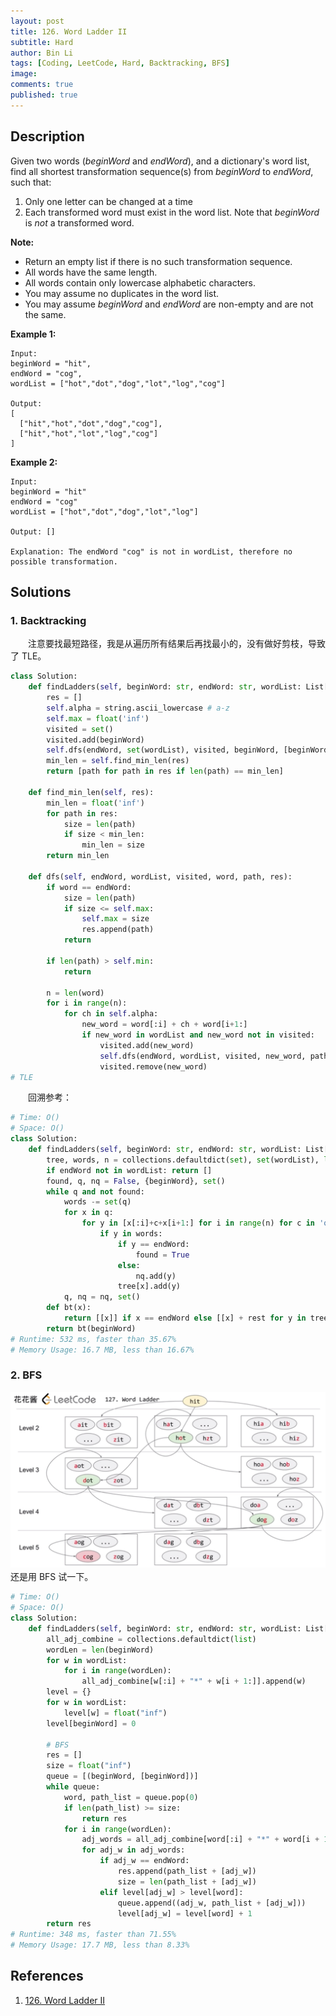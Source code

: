```yaml
---
layout: post
title: 126. Word Ladder II
subtitle: Hard
author: Bin Li
tags: [Coding, LeetCode, Hard, Backtracking, BFS]
image: 
comments: true
published: true
---
```


## Description

Given two words (*beginWord* and *endWord*), and a dictionary's word list, find all shortest transformation sequence(s) from *beginWord* to *endWord*, such that:

1. Only one letter can be changed at a time
2. Each transformed word must exist in the word list. Note that *beginWord* is *not* a transformed word.

**Note:**

- Return an empty list if there is no such transformation sequence.
- All words have the same length.
- All words contain only lowercase alphabetic characters.
- You may assume no duplicates in the word list.
- You may assume *beginWord* and *endWord* are non-empty and are not the same.

**Example 1:**

```
Input:
beginWord = "hit",
endWord = "cog",
wordList = ["hot","dot","dog","lot","log","cog"]

Output:
[
  ["hit","hot","dot","dog","cog"],
  ["hit","hot","lot","log","cog"]
]
```

**Example 2:**

```
Input:
beginWord = "hit"
endWord = "cog"
wordList = ["hot","dot","dog","lot","log"]

Output: []

Explanation: The endWord "cog" is not in wordList, therefore no possible transformation.
```

## Solutions
### 1. Backtracking
　　注意要找最短路径，我是从遍历所有结果后再找最小的，没有做好剪枝，导致了 TLE。
```python
class Solution:
    def findLadders(self, beginWord: str, endWord: str, wordList: List[str]) -> List[List[str]]:
        res = []
        self.alpha = string.ascii_lowercase # a-z
        self.max = float('inf')
        visited = set()
        visited.add(beginWord)
        self.dfs(endWord, set(wordList), visited, beginWord, [beginWord], res)
        min_len = self.find_min_len(res)
        return [path for path in res if len(path) == min_len]
    
    def find_min_len(self, res):
        min_len = float('inf')
        for path in res:
            size = len(path)
            if size < min_len:
                min_len = size
        return min_len

    def dfs(self, endWord, wordList, visited, word, path, res):
        if word == endWord:
            size = len(path)
            if size <= self.max:
                self.max = size
                res.append(path)
            return
        
        if len(path) > self.min:
            return
            
        n = len(word)
        for i in range(n):
            for ch in self.alpha:
                new_word = word[:i] + ch + word[i+1:]
                if new_word in wordList and new_word not in visited:
                    visited.add(new_word)
                    self.dfs(endWord, wordList, visited, new_word, path+[new_word], res)
                    visited.remove(new_word)
# TLE
```

　　回溯参考：

```python
# Time: O()
# Space: O()
class Solution:
    def findLadders(self, beginWord: str, endWord: str, wordList: List[str]) -> List[List[str]]:
        tree, words, n = collections.defaultdict(set), set(wordList), len(beginWord)
        if endWord not in wordList: return []
        found, q, nq = False, {beginWord}, set()
        while q and not found:
            words -= set(q)
            for x in q:
                for y in [x[:i]+c+x[i+1:] for i in range(n) for c in 'qwertyuiopasdfghjklzxcvbnm']:
                    if y in words:
                        if y == endWord: 
                            found = True
                        else: 
                            nq.add(y)
                        tree[x].add(y)
            q, nq = nq, set()
        def bt(x): 
            return [[x]] if x == endWord else [[x] + rest for y in tree[x] for rest in bt(y)]
        return bt(beginWord)
# Runtime: 532 ms, faster than 35.67%
# Memory Usage: 16.7 MB, less than 16.67%
```

### 2. BFS
![-w1210](/img/media/15671529359520.jpg)
　　还是用 BFS 试一下。

```python
# Time: O()
# Space: O()
class Solution:
    def findLadders(self, beginWord: str, endWord: str, wordList: List[str]) -> List[List[str]]:
        all_adj_combine = collections.defaultdict(list)
        wordLen = len(beginWord)
        for w in wordList:
            for i in range(wordLen):
                all_adj_combine[w[:i] + "*" + w[i + 1:]].append(w)
        level = {}
        for w in wordList:
            level[w] = float("inf")
        level[beginWord] = 0
            
        # BFS
        res = []
        size = float("inf")
        queue = [(beginWord, [beginWord])]
        while queue:
            word, path_list = queue.pop(0)
            if len(path_list) >= size:
                return res
            for i in range(wordLen):
                adj_words = all_adj_combine[word[:i] + "*" + word[i + 1:]]
                for adj_w in adj_words:
                    if adj_w == endWord:
                        res.append(path_list + [adj_w])
                        size = len(path_list + [adj_w])
                    elif level[adj_w] > level[word]:
                        queue.append((adj_w, path_list + [adj_w]))
                        level[adj_w] = level[word] + 1
        return res
# Runtime: 348 ms, faster than 71.55%
# Memory Usage: 17.7 MB, less than 8.33%
```

## References
1. [126. Word Ladder II](https://leetcode.com/problems/word-ladder-ii/)